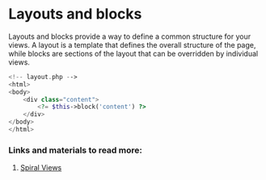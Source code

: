 # Layouts and blocks

Layouts and blocks provide a way to define a common structure for your views. A layout is a template that defines the overall structure of the page, while blocks are sections of the layout that can be overridden by individual views.

```php
<!-- layout.php -->
<html>
<body>
    <div class="content">
        <?= $this->block('content') ?>
    </div>
</body>
</html>
```

### Links and materials to read more:
1. [Spiral Views](https://spiral.dev/docs/views-views/current/en)
